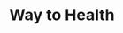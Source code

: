 ---
title: Way to Health
image: /images/bg/about2.svg
bgcolor: "#4F6D7A"
summary: We were the first to apply behavioral economics to healthcare
introduction: Faculty and researchers from across the University of Pennsylvania and other renowned institutions have conducted and continue to research direct patient engagement and behavioral economics based interventions aimed at reducing the disease burden from major U.S. public health problems. Way to Health was born from their frustration around the lack of a platform to quickly develop, test and scale out their ideas.
introtitle: Our mission
introsubtitle: To enable everyone to enjoy healthy lives through research, personalized engagement and learning from the experience of every patient.
introtext: We exist to enable clinicians and researchers to serve patients by making their ideas come to life. 
heading: Our vision
subheading: Innovate. Enable. Scale.
vision:
  blurbs:
    - title: Improving healthcare outcomes needs purpose built research tools
      image: /images/build.svg
      summary: > 
        Technology assisted motivation & human behavior change is the key to advancing health outcomes. The healthcare system needs a purpose built tool that allows for scale and to engage with people in their existing journeys. Way to Health has demonstrated its value as a research platform in this domain.  The platform, its developers, and its uses have credibility among the research community. 
    - title: Successes derived from research should be easily translated into practice
      image: /images/practice.svg
      summary: >
        Even as more research and successes are published, its application in the real world still lags as systems and plans don’t quite know how to apply it in their context. THe goal is to reduce the time it takes for interventional research to be applied in specific patient contexts as short as possible. We want to take a leadership position in tactical research and deployment of evidence based research.
    - title: EHRs should be an integral part of any patient or provider engagement strategy
      image: /images/ehr.svg
      summary: >
        Good technology must join not just patient and physician journeys, but also their existing technology, such as legacy EHR systems i.e. be available  in the context of their life and their “workflow”. Tighter integration with EHRs is necessary. Health systems have spent millions deploying and customizing EHRs. They are looking for ways to maximize the ROI. This will be a platform available to all irrespective of the EHR of choice.
    - title: Support programs from conception to scale and standard of care
      image: /images/support_programs.svg
      summary: >
        Program requirements change as they grow and evolve. We will provide software and services to help organizations (internal as well as external) build, test, iterate and integrate to service their patient and provider needs. We will do so as efficiently and effectively as possible, while remaining a non-profit organization. 

affiliations:
  - name: Center for Health Care Innovation
    logo: /images/various/chci3.png
    url: https://healthcareinnovation.upenn.edu
  - name: Center for Health Incentives and Behavioral Economics
    logo: /images/various/chibe2.png
    url: https://chibe.upenn.edu
  - name: Nudge Unit
    logo: /images/various/nudge.png
    url: https://nudgeunit.upenn.edu
  - name: Penn Medicine
    logo: /images/various/penn_med.png
    url: https://pennmedicine.org

origins:
  heading: Origins
  para1: Drs. David Asch and Kevin Volpp conceptualized Way to Health back in 2010. It was born from their frustration around the lack of a platform to quickly develop, test and scale out their ideas to improve health care for patients.
  para2: Since then, more than 50 faculty and researchers from the University of Pennsylvania and other renowned institutions have conducted and continue to research direct patient engagement and behavioral economics based interventions aimed at reducing the disease burden from major U.S. public health problems.
  image1: /images/asch.jpg
  image2: /images/volpp.jpg

timeline:
  milestones:
    - date: December 2020
      icon: line-chart
      iconcolor: blue
      milestone: 290+ programs and 530,000+ patients
      text: Mega programs are increasingly deployed on Way to Health targeting entire populations of patients with specific conditions, states and much more. Key programs continue to have 75+ NPS ratings.
    - date: July 2020
      icon: line-chart
      iconcolor: blue
      milestone: 280+ programs and 110,000+ patients
      text: Way to Health is increasingly used in clinical programs and is central to Penn's COVID-19 response efforts. Programs such as COVID Watch, COVID Pulse, Results Reporting and many more get rolled out in record time. 
    - date: December 2019
      icon: trophy
      iconcolor: green
      milestone: 150+ programs and 60,000+ patients
      text: Improvements in the platform now allow accelerated deployments at an average rate of 2-3 programs per week.
    - date: July 2019
      icon: arrow-up
      iconcolor: blue
      milestone: 125 programs and accelerating
      text: Our user base continues to diversity with multiple external organizations across the country starting up projects independently from Penn. 
    - date: June 2018
      icon: line-chart
      iconcolor: green
      milestone: 100 study milestone
      text: Way To Health continues to go from strength to strength. It currently has managed a total of a 101 programs with many more in the pipeline.
    - date: December 2017
      icon: arrow-up
      iconcolor: blue
      milestone: 85 research programs and clinical pilots. 28+ peer reviewed publications. 
      text: Successes continue to add up as the platform is used now not only for research but also for clinical pilots and larger scale clinical deployments. 
    - date: July 2016
      icon: comments-o
      iconcolor: green
      milestone: 55 programs and 15+ peer reviewed publications. 
      text: Successes continue to pile up and the platform continues to evolve as more and more capabilties are needed - gamification, device integrations, text messaging and many more. 
    - date: July 2015
      icon: thumbs-o-up
      iconcolor: blue
      milestone: 25+ study milestone
      text: Way To Health continues to gain wider adoption with zero marketing. This is major milestone as it represents programs across multiple domains - CHF, Diabetes, Wellness, Adolescents and Children and many more
    - date: Jan 2014
      icon: universal-access
      iconcolor: green
      milestone: Default platform for BE programs at UPenn and in other institutions
      text: Behavioral economics based research continues to show promise and this purpose built tool increasingly becomes the go-to choice for researchers. Kevin and David institute grants to give young researchers a way to quickly try out innovative ideas.
    - date: July 2013
      icon: user-md
      iconcolor: blue
      milestone: We grow the team
      text: In the "invest when necessary" mould, Way to Health begins to grow its internal engineering, product and implementation teams.
    - date: Jan 2012
      icon: flash
      iconcolor: red
      milestone: Way to Health supports 25 programs
      text: Way To Health continues to evolve as more and more researchers within Penn use the platform to set up and deploy small and large scale programs.
    - date: Jan 2011
      icon: bell-o
      iconcolor: green
      milestone: First Way to Health study is launched
      text: Seminal study was focused on smoking cessation and using financial incentives to quit smoking. National study conducted among CVS employees using financial incentives to quit smoking. Largest study conducted to date of financial incentives and smoking cessation in an employer setting, led to benefit design changes across CVS.
    - date: July 2010
      icon: snowflake-o
      iconcolor: blue
      milestone: Way to Health is born
      text: David Asch and Kevin Volpp come up with the idea of building a software platform to simplify and automate all the steps needed to set up and manage interventional clinical trials with a specific focus on behavioral economics. NIH provides seed funding to make this idea a reality.
---